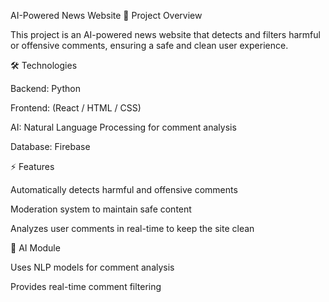 AI-Powered News Website
🚀 Project Overview

This project is an AI-powered news website that detects and filters harmful or offensive comments, ensuring a safe and clean user experience.

🛠️ Technologies

Backend: Python

Frontend: (React / HTML / CSS)

AI: Natural Language Processing for comment analysis

Database: Firebase

⚡ Features

Automatically detects harmful and offensive comments

Moderation system to maintain safe content

Analyzes user comments in real-time to keep the site clean

🤖 AI Module

Uses NLP models for comment analysis

Provides real-time comment filtering
